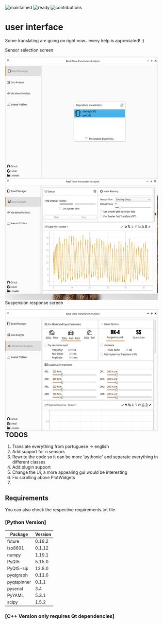 ![maintained](https://img.shields.io/maintenance/yes/2020?label=Maintained?&style=flat-square)
![ready](https://img.shields.io/maintenance/no/2020?label=Ready%20to%20be%20Released?&style=flat-square)
![contributions](https://img.shields.io/badge/Contribution-Welcome-brightgreen&?style=flat-square)
# user interface
Some translating are going on right now.. every help is appreciated! :)

Sensor selection screen

<img src="https://raw.githubusercontent.com/dferrazc/IPRJ/master/TCC/TCC_Vib_Analysis/Vib_Screen_1.png" align="left" height="400px">

<img src="https://github.com/dferrazc/IPRJ/blob/master/TCC/TCC_Vib_Analysis/RTPA.gif" align="left" height="400px">

Suspension response screen

<img src="https://raw.githubusercontent.com/dferrazc/IPRJ/master/TCC/TCC_Vib_Analysis/Vib_Screen_2.png" align="left" height="400px">


## TODOS
1. Translate everything from portuguese -> english
2. Add support for n sensors
3. Rewrite the code so it can be more 'pythonic' and separate everything in different classes
4. Add plugin support
5. Change the Ui, a more appealing gui would be interesting
6. Fix scrolling above PlotWidgets
7. 

## Requirements

You can also check the respective requirements.txt file
### [Python Version]
|   Package | Version|
|-----------|--------|
|future     | 0.18.2 |
|iso8601    | 0.1.12 |
|numpy      | 1.19.1 |
|PyQt5      | 5.15.0 |
|PyQt5-sip  | 12.8.0 |
|pyqtgraph  | 0.11.0 |
|pyqtspinner| 0.1.1  |
|pyserial   | 3.4    |
|PyYAML     | 5.3.1  |
|scipy      | 1.5.2  |


### [C++ Version only requires Qt dependencies]

